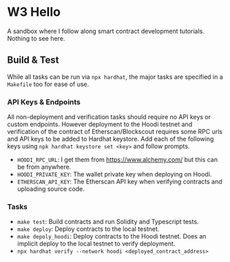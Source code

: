 # W3 Hello

A sandbox where I follow along smart contract development tutorials. Nothing to see here.

## Build & Test

While all tasks can be run via `npx hardhat`, the major tasks are specified in a `Makefile` too for ease of use.

### API Keys & Endpoints

All non-deployment and verification tasks should require no API keys or custom endpoints. However deployment to the Hoodi testnet and verification of the contract of Etherscan/Blockscout requires some RPC urls and API keys to be added to Hardhat keystore. Add each of the following keys using `npk hardhat keystore set <key>` and follow prompts.


* `HOODI_RPC_URL`: I get them from https://www.alchemy.com/ but this can be from anywhere.
* `HOODI_PRIVATE_KEY`: The wallet private key when deploying on Hoodi.
* `ETHERSCAN_API_KEY`: The Etherscan API key when verifying contracts and uploading source code.


### Tasks

* `make test`: Build contracts and run Solidity and Typescript tests.
* `make deploy`: Deploy contracts to the local testnet.
* `make depoly_hoodi`: Deploy contracts to the Hoodi testnet. Does an implicit deploy to the local testnet to verify deployment.
* `npx hardhat verify --network hoodi <deployed_contract_address>`
